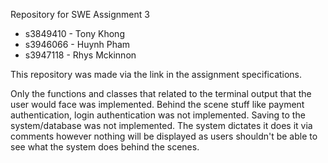 Repository for SWE Assignment 3

- s3849410 - Tony Khong
- s3946066 - Huynh Pham
- s3947118 - Rhys Mckinnon

This repository was made via the link in the assignment specifications.

Only the functions and classes that related to the terminal output that the user would face was implemented.
Behind the scene stuff like payment authentication, login authentication was not implemented. 
Saving to the system/database was not implemented. The system dictates it does it via comments however nothing will be displayed as
users shouldn't be able to see what the system does behind the scenes.